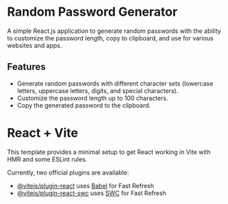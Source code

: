 # Random Password Generator

A simple React.js application to generate random passwords with the ability to customize the password length, copy to clipboard, and use for various websites and apps.

## Features

- Generate random passwords with different character sets (lowercase letters, uppercase letters, digits, and special characters).
- Customize the password length up to 100 characters.
- Copy the generated password to the clipboard.



# React + Vite

This template provides a minimal setup to get React working in Vite with HMR and some ESLint rules.

Currently, two official plugins are available:

- [@vitejs/plugin-react](https://github.com/vitejs/vite-plugin-react/blob/main/packages/plugin-react/README.md) uses [Babel](https://babeljs.io/) for Fast Refresh
- [@vitejs/plugin-react-swc](https://github.com/vitejs/vite-plugin-react-swc) uses [SWC](https://swc.rs/) for Fast Refresh
